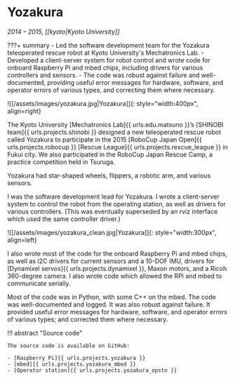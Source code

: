 # Yozakura

_2014 &ndash; 2015, [[kyoto|Kyoto University]]_

???+ summary
    - Led the software development team for the Yozakura teleoperated rescue robot at Kyoto University's Mechatronics Lab.
    - Developed a client-server system for robot control and wrote code for onboard Raspberry Pi and mbed chips,
      including drivers for various controllers and sensors.
    - The code was robust against failure and well-documented, providing useful error messages for hardware, software,
      and operator errors of various types, and correcting them where necessary.

![[/assets/images/yozakura.jpg|Yozakura]]{: style="width:400px", align=right}

The Kyoto University [Mechatronics Lab]{{ urls.edu.matsuno }}’s
[SHINOBI team]{{ urls.projects.shinobi }} designed a new teleoperated rescue robot
called Yozakura to participate in the 2015 [RoboCup Japan Open]{{ urls.projects.robocup }}
[Rescue League]{{ urls.projects.rescue_league }} in Fukui city.
We also participated in the RoboCup Japan Rescue Camp, a practice competition held in Tsuruga.

Yozakura had star-shaped wheels, flippers, a robotic arm, and various sensors.

I was the software development lead for Yozakura.
I wrote a client-server system to control the robot from the operating station,
as well as drivers for various controllers.
(This was eventually superseded by an rviz interface which used the same controller driver.)

![[/assets/images/yozakura_clean.jpg|Yozakura]]{: style="width:300px", align=left}

I also wrote most of the code for the onboard Raspberry Pi and mbed chips,
as well as I2C drivers for current sensors and a 10-DOF IMU,
drivers for [Dynamixel servos]{{ urls.projects.dynamixel }}, Maxon motors, and a Ricoh 360-degree camera.
I also wrote code which allowed the RPi and mbed to communicate serially.

Most of the code was in Python, with some C++ on the mbed.
The code was well-documented and logged.
It was also robust against failure.
It provided useful error messages for hardware, software, and operator errors of various types;
and corrected them where necessary.

!!! abstract "Source code"

    The source code is available on GitHub:

    - [Raspberry Pi]{{ urls.projects.yozakura }}
    - [mbed]{{ urls.projects.yozakura_mbed }}
    - [Operator station]{{ urls.projects.yozakura_opstn }}

